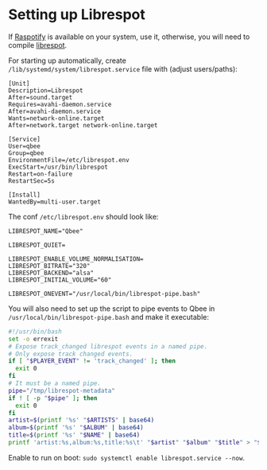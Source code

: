 # Setting up Librespot

If [Raspotify](https://dtcooper.github.io/raspotify/) is available on your system, use it,
otherwise, you will need to compile [librespot](https://github.com/librespot-org/librespot/wiki).

For starting up automatically, create `/lib/systemd/system/librespot.service` file with (adjust users/paths):
```
[Unit]
Description=Librespot
After=sound.target
Requires=avahi-daemon.service
After=avahi-daemon.service
Wants=network-online.target
After=network.target network-online.target

[Service]
User=qbee
Group=qbee
EnvironmentFile=/etc/librespot.env
ExecStart=/usr/bin/librespot
Restart=on-failure
RestartSec=5s

[Install]
WantedBy=multi-user.target
```

The conf `/etc/librespot.env` should look like:
```shell
LIBRESPOT_NAME="Qbee"

LIBRESPOT_QUIET=

LIBRESPOT_ENABLE_VOLUME_NORMALISATION=
LIBRESPOT_BITRATE="320"
LIBRESPOT_BACKEND="alsa"
LIBRESPOT_INITIAL_VOLUME="60"

LIBRESPOT_ONEVENT="/usr/local/bin/librespot-pipe.bash"
```

You will also need to set up the script to pipe events to Qbee in `/usr/local/bin/librespot-pipe.bash` and make it executable:
```bash
#!/usr/bin/bash
set -o errexit
# Expose track_changed librespot events in a named pipe.
# Only expose track changed events.
if [ "$PLAYER_EVENT" != 'track_changed' ]; then
  exit 0
fi
# It must be a named pipe.
pipe="/tmp/librespot-metadata"
if ! [ -p "$pipe" ]; then
  exit 0
fi
artist=$(printf '%s' "$ARTISTS" | base64)
album=$(printf '%s' "$ALBUM" | base64)
title=$(printf '%s' "$NAME" | base64)
printf 'artist:%s,album:%s,title:%s\t' "$artist" "$album" "$title" > "$pipe"
```

Enable to run on boot: `sudo systemctl enable librespot.service --now`.

